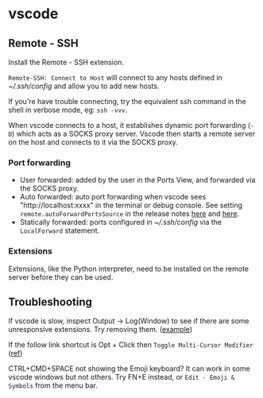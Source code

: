 # vscode

## Remote - SSH

Install the Remote - SSH extension.

`Remote-SSH: Connect to Host` will connect to any hosts defined in _~/.ssh/config_ and allow you to add new hosts.

If you're have trouble connecting, try the equivalent ssh command in the shell in verbose mode, eg: `ssh -vvv`.

When vscode connects to a host, it establishes dynamic port forwarding (`-D`) which acts as a SOCKS proxy server. Vscode then starts a remote server on the host and connects to it via the SOCKS proxy.

### Port forwarding

- User forwarded: added by the user in the Ports View, and forwarded via the SOCKS proxy.
- Auto forwarded: auto port forwarding when vscode sees "http://localhost:xxxx" in the terminal or debug console. See setting `remote.autoForwardPortsSource` in the release notes [here](https://github.com/microsoft/vscode-docs/blob/49f6cab2a0435a7704ebfc208852f23a880265f6/remote-release-notes/v1_54.md#port-forwarding-source-is-output) and [here](https://github.com/microsoft/vscode-docs/search?q=auto+port+forward).
- Statically forwarded: ports configured in _~/.ssh/config_ via the `LocalForward` statement.

### Extensions

Extensions, like the Python interpreter, need to be installed on the remote server before they can be used.

## Troubleshooting

If vscode is slow, inspect Output -> Log(Window) to see if there are some unresponsive extensions. Try removing them. ([example](https://github.com/huizhougit/githd/issues/54))

If the follow link shortcut is Opt + Click then `Toggle Multi-Cursor Modifier` ([ref](https://github.com/microsoft/vscode/issues/36683))

CTRL+CMD+SPACE not showing the Emoji keyboard? It can work in some vscode windows but not others. Try FN+E instead, or `Edit - Emoji & Symbols` from the menu bar.
